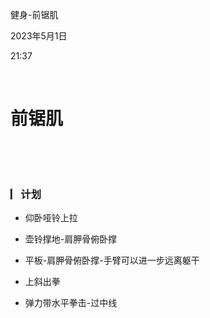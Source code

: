 健身-前锯肌

2023年5月1日

21:37

 

**前锯肌**
==========

![](../../assets/006_健身-前锯肌_000.png)

![](../../assets/006_健身-前锯肌_000.png)

### **▏​计划**

-   仰卧哑铃上拉

-   壶铃撑地-肩胛骨俯卧撑

-   平板-肩胛骨俯卧撑-手臂可以进一步远离躯干

-   上斜出拳

-   弹力带水平拳击-过中线
